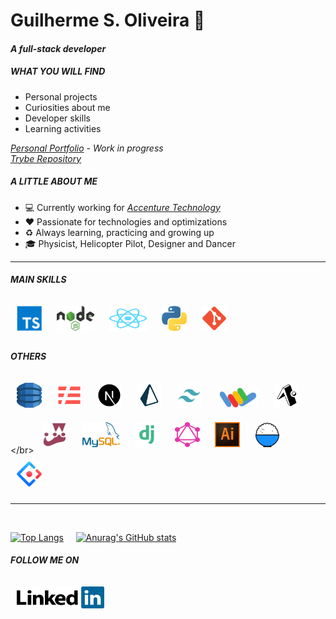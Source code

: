 <!--
### Hi there 👋
**Gui-Alucard/Gui-Alucard** is a ✨ _special_ ✨ repository because its `README.md` (this file) appears on your GitHub profile.

Here are some ideas to get you started:

- 🔭 I’m currently working on ...
- 🌱 I’m currently learning ...
- 👯 I’m looking to collaborate on ...
- 🤔 I’m looking for help with ...
- 💬 Ask me about ...
- 📫 How to reach me: ...
- 😄 Pronouns: ...
- ⚡ Fun fact: ...
-->

# Guilherme S. Oliveira   🚀
#### *A full-stack developer*
##### WHAT YOU WILL FIND

- Personal projects
- Curiosities about me
- Developer skills
- Learning activities

 *[Personal Portfolio](https://gui-alucard.github.io/portifolio/) - Work in progress*</br>
 *[Trybe Repository](https://github.com/Gui-Alucard/Trybe)*

##### A LITTLE ABOUT ME

- :computer:  Currently working for *[Accenture Technology](https://www.accenture.com/br-pt)*
- :heart:  Passionate for technologies and optimizations
- :recycle:  Always learning, practicing and growing up
- :mortar_board:  Physicist, Helicopter Pilot, Designer and Dancer

___
##### MAIN SKILLS
[<img src="./img/typescript.png" alt="Logo do TypeScript" width="40" height="40" style="margin: 10px" />]("https://www.typescriptlang.org")
[<img src="./img/nodejs-1.svg" alt="Logo do NodeJs" width="60" height="40" style="margin: 10px" />]("https://nodejs.org/en")
[<img src="./img/react-2.svg" alt="Logo do React Native" width="60" height="40" style="margin: 10px" />]("https://reactnative.dev")
[<img src="./img/python.png" alt="Logo do Python" width="40" height="40" style="margin: 10px" />]("https://www.python.org")
[<img src="./img/Git_icon.svg" alt="Logo do GIT" width="40" height="40" style="margin: 10px" /> ]("https://git-scm.com")


##### OTHERS
[<img src="./img/aws-dynamodb.svg"  alt="Logo AWS Dynamo DB" width="40" height="40" style="margin: 10px" />]("https://aws.amazon.com/pt/dynamodb/")
[<img src="./img/serverless.svg" alt="Logo do Serverless" width="40" height="40" style="margin: 10px" />]("https://www.serverless.com")
[<img src="./img/nextjs.svg" alt="Logo do NextJs" width="40" height="40" style="margin: 10px" />]("https://nextjs.org")
[<img src="./img/prisma.svg"  alt="Logo do Prisma ORM" width="40" height="40" style="margin: 10px" />]("https://www.prisma.io")
[<img src="./img/tailwind.svg"  alt="Logo AWS Dynamo DB" width="40" height="40" style="margin: 10px" />]("https://tailwindcss.com")
[<img src="./img/shaka_logo_85_40.png" alt="Logo do Google Shaka Player" width="68" height="32" style="margin: 10px" />]("https://shaka-player-demo.appspot.com/docs/api/index.html")
[<img src="./img/expo.svg" alt="Logo do Expo Go" width="40" height="40" style="margin: 10px" />]("https://expo.dev")</br>
[<img src="./img/jest-0.svg" alt="Logo do Jest" width="40" height="40" style="margin: 10px" />]("https://jestjs.io")
[<img src="./img/mysql.png" alt="Logo do MySQL" width="60" height="40" style="margin: 10px" />]("https://www.mysql.com")
[<img src="./img/django.svg" alt="Logo do Django" width="40" height="40" style="margin: 10px" />]("https://www.djangoproject.com")
[<img src="./img/graphql.svg" alt="Logo do GraphQL" width="40" height="40" style="margin: 10px" />]("https://graphql.org")
[<img src="./img/adobe-illustrator-cc.svg" alt="Logo do GraphQL" width="40" height="40" style="margin: 10px"/>]("https://www.adobe.com/br/products/illustrator")
[<img src="./img/umijs.png" alt="Logo do UmiJS" width="40" height="40" style="margin: 10px" />]("https://umijs.org")
[<img src="./img/antdesign.png" alt="Logo do Ant-Design" width="40" height="40" style="margin: 10px" />]("https://ant.design")

___
</br>


[![Top Langs](https://github-readme-stats.vercel.app/api/top-langs/?username=Gui-Alucard&layout=compact&theme=synthwave)](https://github.com/anuraghazra/github-readme-stats)
&nbsp;&nbsp;&nbsp;
[![Anurag's GitHub stats](https://github-readme-stats.vercel.app/api?username=Gui-Alucard&hide=stars,issues&theme=synthwave)](https://github.com/anuraghazra/github-readme-stats)

##### FOLLOW ME ON

[<img src="./img/linkedin.svg" alt="logo do linkedin" width="140" height="35" style="margin: 10px"/>]("https://www.linkedin.com/in/guilhermesilva-oliveira/")

</br></br>
